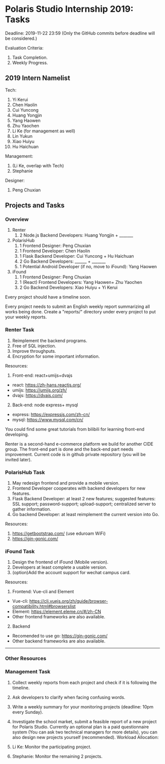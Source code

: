 # Polaris Studio Internship 2019: Tasks

Deadline: 2019-11-22 23:59 (Only the GitHub commits before deadline will be considered.)

Evaluation Criteria:

1. Task Completion.
2. Weekly Progress.

## 2019 Intern Namelist

Tech:

1. Yi Kerui
2. Chen Haolin
3. Cui Yuncong
4. Huang Yongjin
5. Yang Haowen
6. Zhu Yaochen
7. Li Ke (for management as well)
8. Lin Yukun
9. Xiao Huiyu
10. Hu Haichuan

Management:

1. (Li Ke, overlap with Tech)
2. Stephanie

Designer:

1. Peng Chuxian

## Projects and Tasks

### Overview

1. Renter
   1. 2 Node.js Backend Developers: Huang Yongjin + _______
2. PolarisHub
   1. 1 Frontend Designer: Peng Chuxian
   2. 1 Frontend Developer: Chen Haolin
   3. 1 Flask Backend Developer: Cui Yuncong + Hu Haichuan
   4. 2 Go Backend Developers: ______ + _______
   5. 1 Potential Android Developer (if no, move to iFound): Yang Haowen
3. iFound
   1. 1 Frontend Designer: Peng Chuxian
   2. 1 (React) Frontend Developers: Yang Haowen+ Zhu Yaochen
   3. 2 Go Backend Developers: Xiao Huiyu + Yi Kerui

Every project should have a timeline soon.

Every project needs to submit an English weekly report summarizing all works being done. Create a "reports/" directory under every project to put your weekly reports.

### Renter Task

1. Reimplement the backend programs.
2. Free of SQL injection.
3. Improve throughputs.
4. Encryption for some important information.

Resources:
1. Front-end: react+umijs+dvajs
- react: https://zh-hans.reactjs.org/
- umijs: https://umijs.org/zh/
- dvajs: https://dvajs.com/
2. Back-end: node express+ mysql
- express: https://expressjs.com/zh-cn/
- mysql: https://www.mysql.com/cn/

You could find some great tutorials from bilibili for learning front-end developing.

Renter is a second-hand e-commerce platform we build for another CIDE group. The front-end part is done and the back-end part needs improvement. Current code is in github private repository (you will be invited later).


### PolarisHub Task

1. May redesign frontend and provide a mobile version.
2. Frontend Developer cooperates with backend developers for new features.
3. Flask Backend Developer: at least 2 new features; suggested features: SSL support; password-support; upload-support; centralized server to gather information.
4. Go backend Developer: at least reimplement the current version into Go.

Resources:
1. https://getbootstrap.com/ (use eduroam WiFi)
2. https://gin-gonic.com/


### iFound Task

1. Design the frontend of iFound (Mobile version).
2. Developers at least complete a usable version.
3. (option)Add the account support for wechat campus card.

Resources:
1. Frontend: Vue-cli and Element
- Vue-cli: https://cli.vuejs.org/zh/guide/browser-compatibility.html#browserslist
- Element: https://element.eleme.cn/#/zh-CN
- Other frontend frameworks are also available.
2. Backend
- Recomended to use go: https://gin-gonic.com/
- Other backend frameworks are also available.
____________

### Other Resources


### Management Task

1. Collect weekly reports from each project and check if it is following the timeline.
2. Ask developers to clarify when facing confusing words.
3. Write a weekly summary for your monitoring projects (deadline: 10pm every Sunday).
4. Investigate the school market, submit a feasible report of a new project for Polaris Studio. Currently an optional plan is a paid questionnaire system (You can ask two technical managers for more details), you can also design new projects yourself (recommended).
Workload Allocation:

1. Li Ke: Monitor the participating project.
2. Stephanie: Monitor the remaining 2 projects.
